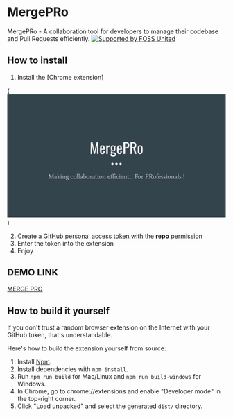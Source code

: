 # MergePRo
MergePRo - A collaboration tool for developers to manage their codebase and Pull Requests efficiently.
<a href="https://fossunited.org"><img src=" http://fossunited.org/files/fossunited-badge.svg" alt="Supported by FOSS United" /></a>

## How to install

1. Install the [Chrome extension]

( <img src="./updates/installation.gif" />)

2. [Create a GitHub personal access token with the **repo** permission](https://github.com/settings/tokens)
3. Enter the token into the extension
4. Enjoy

## DEMO LINK
<a href="https://www.youtube.com/watch?v=fSRa-JaeOvE&feature=youtu.be&ab_channel=AbhinavSingh"> MERGE PRO</a>


## How to build it yourself

If you don't trust a random browser extension on the Internet with your GitHub token, that's understandable.

Here's how to build the extension yourself from source:

1. Install [Npm](https://www.npmjs.com/).
2. Install dependencies with `npm install`.
3. Run `npm run build` for Mac/Linux and `npm run build-windows` for Windows.
4. In Chrome, go to chrome://extensions and enable "Developer mode" in the top-right corner.
5. Click "Load unpacked" and select the generated `dist/` directory.
